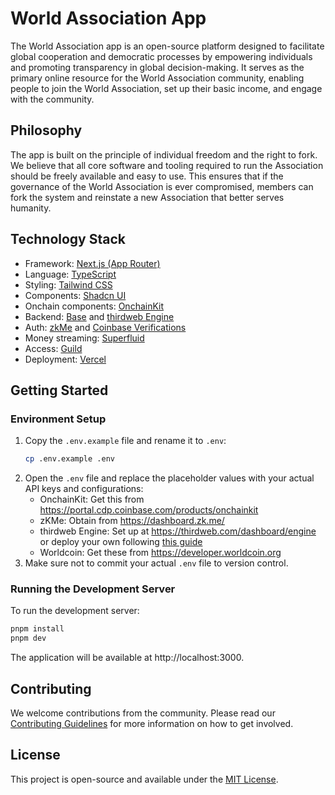 # World Association App

The World Association app is an open-source platform designed to facilitate global cooperation and democratic processes by empowering individuals and promoting transparency in global decision-making. It serves as the primary online resource for the World Association community, enabling people to join the World Association, set up their basic income, and engage with the community.

## Philosophy

The app is built on the principle of individual freedom and the right to fork. We believe that all core software and tooling required to run the Association should be freely available and easy to use. This ensures that if the governance of the World Association is ever compromised, members can fork the system and reinstate a new Association that better serves humanity.

## Technology Stack

- Framework: [Next.js (App Router)](https://nextjs.org)
- Language: [TypeScript](https://typescriptlang.org)
- Styling: [Tailwind CSS](https://tailwindcss.com)
- Components: [Shadcn UI](https://ui.shadcn.com)
- Onchain components: [OnchainKit](https://onchainkit.xyz/)
- Backend: [Base](https://base.org) and [thirdweb Engine](https://thirdweb.com/engine)
- Auth: [zkMe](https://zk.me) and [Coinbase Verifications](https://www.coinbase.com/onchain-verify)
- Money streaming: [Superfluid](https://superfluid.finance)
- Access: [Guild](https://guild.xyz/)
- Deployment: [Vercel](https://vercel.com)

## Getting Started

### Environment Setup

1. Copy the `.env.example` file and rename it to `.env`:
   ```bash
   cp .env.example .env
   ```
2. Open the `.env` file and replace the placeholder values with your actual API keys and configurations:
   - OnchainKit: Get this from https://portal.cdp.coinbase.com/products/onchainkit
   - zKMe: Obtain from https://dashboard.zk.me/
   - thirdweb Engine: Set up at https://thirdweb.com/dashboard/engine or deploy your own following [this guide](https://support.thirdweb.com/engine/eRgkLPBdL1WJJLzAbuWrPZ/how-to-deploy-your-self-hosted-thirdweb-engine-on-the-railway/d97FnFt8e926FqniTaYxfD)
   - Worldcoin: Get these from https://developer.worldcoin.org
3. Make sure not to commit your actual `.env` file to version control.

### Running the Development Server

To run the development server:

```bash
pnpm install
pnpm dev
```

The application will be available at http://localhost:3000.

## Contributing

We welcome contributions from the community. Please read our [Contributing Guidelines](CONTRIBUTING.md) for more information on how to get involved.

## License

This project is open-source and available under the [MIT License](LICENSE).
